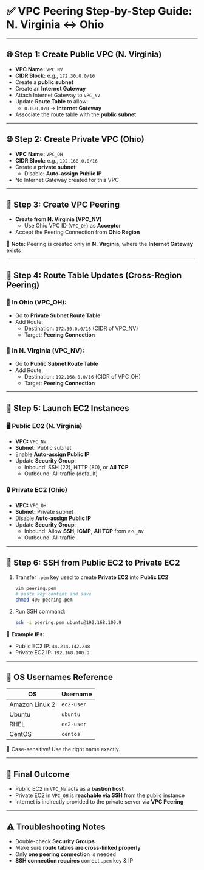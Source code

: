 
# ✅ VPC Peering Step-by-Step Guide: N. Virginia ↔ Ohio

---

## 🌐 Step 1: Create Public VPC (N. Virginia)
- **VPC Name:** `VPC_NV`
- **CIDR Block:** e.g., `172.30.0.0/16`
- Create a **public subnet**
- Create an **Internet Gateway**
- Attach Internet Gateway to `VPC_NV`
- Update **Route Table** to allow:
  - `0.0.0.0/0` → **Internet Gateway**
- Associate the route table with the **public subnet**

---

## 🌐 Step 2: Create Private VPC (Ohio)
- **VPC Name:** `VPC_OH`
- **CIDR Block:** e.g., `192.168.0.0/16`
- Create a **private subnet**
  - Disable: **Auto-assign Public IP**
- No Internet Gateway created for this VPC

---

## 🔁 Step 3: Create VPC Peering
- **Create from N. Virginia (VPC_NV)**
  - Use Ohio VPC ID (`VPC_OH`) as **Acceptor**
- Accept the Peering Connection from **Ohio Region**

📝 **Note:** Peering is created only in **N. Virginia**, where the **Internet Gateway** exists

---

## 📡 Step 4: Route Table Updates (Cross-Region Peering)

### 🔄 In Ohio (VPC_OH):
- Go to **Private Subnet Route Table**
- Add Route:
  - Destination: `172.30.0.0/16` (CIDR of VPC_NV)
  - Target: **Peering Connection**

### 🔄 In N. Virginia (VPC_NV):
- Go to **Public Subnet Route Table**
- Add Route:
  - Destination: `192.168.0.0/16` (CIDR of VPC_OH)
  - Target: **Peering Connection**

---

## 🚀 Step 5: Launch EC2 Instances

### 🖥 Public EC2 (N. Virginia)
- **VPC:** `VPC_NV`
- **Subnet:** Public subnet
- Enable **Auto-assign Public IP**
- Update **Security Group**:
  - Inbound: SSH (22), HTTP (80), or **All TCP**
  - Outbound: All traffic (default)

### 🔒 Private EC2 (Ohio)
- **VPC:** `VPC_OH`
- **Subnet:** Private subnet
- Disable **Auto-assign Public IP**
- Update **Security Group**:
  - Inbound: Allow **SSH**, **ICMP**, **All TCP** from `VPC_NV`
  - Outbound: All traffic

---

## 🔐 Step 6: SSH from Public EC2 to Private EC2

1. Transfer `.pem` key used to create **Private EC2** into **Public EC2**
   ```bash
   vim peering.pem
   # paste key content and save
   chmod 400 peering.pem
   ```

2. Run SSH command:
   ```bash
   ssh -i peering.pem ubuntu@192.168.100.9
   ```

📌 **Example IPs:**
- Public EC2 IP: `44.214.142.248`
- Private EC2 IP: `192.168.100.9`

---

## 👤 OS Usernames Reference

| OS             | Username   |
|----------------|------------|
| Amazon Linux 2 | `ec2-user` |
| Ubuntu         | `ubuntu`   |
| RHEL           | `ec2-user` |
| CentOS         | `centos`   |

📝 Case-sensitive! Use the right name exactly.

---

## 🔐 Final Outcome

- Public EC2 in `VPC_NV` acts as a **bastion host**
- Private EC2 in `VPC_OH` is **reachable via SSH** from the public instance
- Internet is indirectly provided to the private server via **VPC Peering**

---

## ⚠️ Troubleshooting Notes
- Double-check **Security Groups**
- Make sure **route tables are cross-linked properly**
- Only **one peering connection** is needed
- **SSH connection requires** correct `.pem` key & IP

